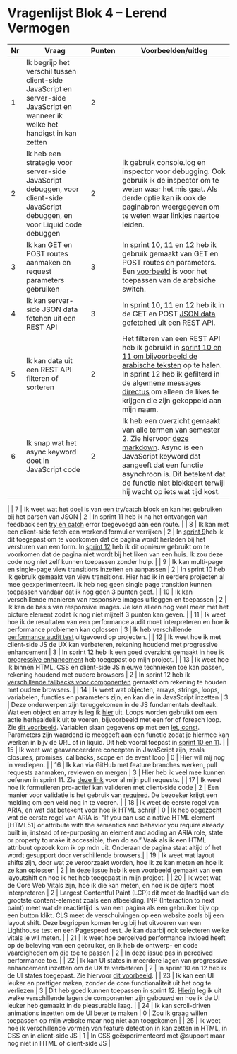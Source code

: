 # Vragenlijst Blok 4 – Lerend Vermogen

| Nr | Vraag | Punten | Voorbeelden/uitleg |
|----|-------|--------|-------------|
| 1  | Ik begrijp het verschil tussen client-side JavaScript en server-side JavaScript en wanneer ik welke het handigst in kan zetten | 2 |  |
| 2  | Ik heb een strategie voor server-side JavaScript debuggen, voor client-side JavaScript debuggen, en voor Liquid code debuggen | 2 |  Ik gebruik console.log en inspector voor debugging. Ook gebruik ik de inspector om te weten waar het mis gaat. Als derde optie kan ik ook de paginabron weergegeven om te weten waar linkjes naartoe leiden.
| 3  | Ik kan GET en POST routes aanmaken en request parameters gebruiken | 3 | In sprint 10, 11 en 12 heb ik gebruik gemaakt van GET en POST routes en parameters. Een [voorbeeld](https://github.com/RenzoWille/pleasurable-ui/blob/8eec136d5b6fd47ae5cedf77e09a897f51c3165f/server.js#L59-L69) is voor het toepassen van de arabsiche switch.  |
| 4  | Ik kan server-side JSON data fetchen uit een REST API | 3 | In sprint 10, 11 en 12 heb ik in de GET en POST [JSON data gefetched](https://github.com/Karima002/proof-of-concept-s12/blob/3a76c10ece0f9e3868580b5469b1f8b248ff8c58/server.js#L18) uit een REST API.  |
| 5  | Ik kan data uit een REST API filteren of sorteren | 2 | Het filteren van een REST API heb ik gebruikt in [sprint 10 en 11 om bijvoorbeeld de arabische teksten](https://github.com/Karima002/user-experience-enhanced-website-s10/blob/d20258b204dce1d24e43f0d1dccb0b752fba5bd3/server.js#L44) op te halen. In sprint 12 heb ik gefilterd in de [algemene messages directus](https://fdnd.directus.app/items/messages/?filter={%22for%22:%20{%22_contains%22:%20%22Karima_s12%22}}) om alleen de likes te krijgen die zijn gekoppeld aan mijn naam.  |
| 6  | Ik snap wat het async keyword doet in JavaScript code | 2 | Ik heb een overzicht gemaakt van alle termen van semester 2. Zie hiervoor [deze markdown](https://github.com/Karima002/i-love-web/blob/main/content/sprint12_overzicht-sem-2.md). Async is een JavaScript keyword dat aangeeft dat een functie asynchroon is. Dit betekent dat de functie niet blokkeert terwijl hij wacht op iets wat tijd kost. 
 |
| 7  | Ik weet wat het doel is van een try/catch block en kan het gebruiken bij het parsen van JSON | 2 | In sprint 11 heb ik na het ontvangen van feedback een [try en catch](https://github.com/RenzoWille/pleasurable-ui/blob/8eec136d5b6fd47ae5cedf77e09a897f51c3165f/server.js#L31-L43) error toegevoegd aan een route.  |
| 8  | Ik kan met een client-side fetch een werkend formulier verrijken | 2 | In [sprint 9](https://github.com/Karima002/the-web-is-for-everyone-interactive-functionality-s9/blob/e44742220b33fe1e33e5940265a317529cd69d8a/views/acquisitions.liquid#L49-L103)heb ik dit toegepast om te voorkomen dat de pagina wordt herladen bij het versturen van een form. In [sprint 12](https://github.com/Karima002/proof-of-concept-s12/blob/3a76c10ece0f9e3868580b5469b1f8b248ff8c58/views/index.liquid#L638-L697) heb ik dit opnieuw gebruikt om te voorkomen dat de pagina niet wordt bij het liken van een huis. Ik zou deze code nog niet zelf kunnen toepassen zonder hulp.  |
| 9  | Ik kan multi-page en single-page view transitions inzetten en aanpassen | 2 | In sprint 10 heb ik gebruik gemaakt van view transitions. Hier had ik in eerdere projecten al mee geexperimenteert. Ik heb nog geen single page transition kunnen toepassen vandaar dat ik nog geen 3 punten geef. |
| 10 | Ik kan verschillende manieren van responsive images uitleggen en toepassen | 2 | Ik ken de basis van responsive images. Je kan alleen nog veel meer met het picture element zodat ik nog niet mijzelf 3 punten kan geven. |
| 11 | Ik weet hoe ik de resultaten van een performance audit moet interpreteren en hoe ik performance problemen kan oplossen | 3 | Ik heb verschillende [performance audit test](https://github.com/Karima002/user-experience-enhanced-website-s10/issues/2) uitgevoerd op projecten. |
| 12 | Ik weet hoe ik met client-side JS de UX kan verbeteren, rekening houdend met progressive enhancement | 3 | In sprint 12 heb ik een goed overzicht gemaakt in hoe ik [progressive enhancement](https://github.com/Karima002/proof-of-concept-s12/issues/2) heb toegepast op mijn project.  |
| 13 | Ik weet hoe ik binnen HTML, CSS en client-side JS nieuwe technieken toe kan passen, rekening houdend met oudere browsers | 2 | In sprint 12 heb ik [verschillende fallbacks voor componenten](https://github.com/Karima002/proof-of-concept-s12/issues/3) gemaakt om rekening te houden met oudere browsers.  |
| 14 | Ik weet wat objecten, arrays, strings, loops, variabelen, functies en parameters zijn, en kan die in JavaScript inzetten | 3 | Deze onderwerpen zijn teruggekomen in de JS fundamentals deeltaak. Wat een object en array is leg ik [hier](https://github.com/Karima002/i-love-web/blob/main/content/sprint12_overzicht-sem-2.md#json) uit. Loops worden gebruikt om een actie herhaaldelijk uit te voeren, bijvoorbeeld met een for of foreach loop. Zie [dit voorbeeld](https://github.com/Karima002/user-experience-enhanced-website-s10/blob/d20258b204dce1d24e43f0d1dccb0b752fba5bd3/views/index.liquid#L11). Variablen slaan gegevens op met een [let, const](https://github.com/Karima002/proof-of-concept-s12/blob/3a76c10ece0f9e3868580b5469b1f8b248ff8c58/server.js#L17-L19). Parameters zijn waardend ie meegeeft aan een functie zodat je hiermee kan werken in bijv de URL of in liquid. Dit heb vooral toepast in [sprint 10 en 11](https://github.com/RenzoWille/pleasurable-ui/blob/8eec136d5b6fd47ae5cedf77e09a897f51c3165f/server.js#L59-L62). |
| 15 | Ik weet wat geavanceerdere concepten in JavaScript zijn, zoals closures, promises, callbacks, scope en de event loop | 0 | Hier wil mij nog in verdiepen. |
| 16 | Ik kan via GitHub met feature branches werken, pull requests aanmaken, reviewen en mergen | 3 | Hier heb ik veel mee kunnen oefenen in sprint 11. Zie [deze link](https://github.com/RenzoWille/pleasurable-ui/issues?q=state%3Aclosed%20is%3Apr%20author%3A%40me) voor al mijn pull requests.  |
| 17 | Ik weet hoe ik formulieren pro-actief kan valideren met client-side code | 2 | Een manier voor validatie is het gebruik van [required](https://github.com/Karima002/user-experience-enhanced-website-s10/blob/d20258b204dce1d24e43f0d1dccb0b752fba5bd3/views/acquisitions.liquid#L21). De bezoeker krijgt een melding om een veld nog in te voeren.   |
| 18 | Ik weet de eerste regel van ARIA, en wat dat betekent voor hoe ik HTML schrijf | 0 | Ik heb [opgezocht](https://www.w3.org/TR/using-aria/#firstrule) wat de eerste regel van ARIA is: “If you can use a native HTML element [HTML51] or attribute with the semantics and behavior you require already built in, instead of re-purposing an element and adding an ARIA role, state or property to make it accessible, then do so.” Vaak als ik een HTML attribuut opzoek kom ik op mdn uit. Onderaan de pagina staat altijd of het wordt gesupport door verschillende browsers.|
| 19 | Ik weet wat layout shifts zijn, door wat ze veroorzaakt worden, hoe ik ze kan meten en hoe ik ze kan oplossen | 2 | In [deze issue](https://github.com/Karima002/user-experience-enhanced-website-s10/issues/6) heb ik een voorbeeld gemaakt van een layoutshift en hoe ik het heb toegepast in mijn project. |
| 20 | Ik weet wat de Core Web Vitals zijn, hoe ik die kan meten, en hoe ik de cijfers moet interpreteren | 2 | Largest Contentful Paint (LCP): dit meet de laadtijd van de grootste content-element zoals een afbeelding. INP (Interaction to next paint) meet wat de reactietijd is van een pagina als een gebruiker bijv op een button klikt. CLS meet de verschuivingen op een website zoals bij een layout shift. Deze begrippen komen terug bij het uitvoeren van een Lighthouse test en een Pagespeed test. Je kan daarbij ook selecteren welke vitals je wil meten. |
| 21 | Ik weet hoe perceived performance invloed heeft op de beleving van een gebruiker, en ik heb de ontwerp- en code vaardigheden om die toe te passen | 2 | In deze [issue](https://github.com/Karima002/user-experience-enhanced-website-s10/issues/3) pas in perceived performance toe.  |
| 22 | Ik kan UI states in meerdere lagen van progressive enhancement inzetten om de UX te verbeteren | 2 | In sprint 10 en 12 heb ik de UI states toegepast. Zie hiervoor [dit voorbeeld](https://github.com/Karima002/user-experience-enhanced-website-s10?tab=readme-ov-file#succes-state). |
| 23 | Ik kan een UI leuker en prettiger maken, zonder de core functionaliteit uit het oog te verliezen | 3 | Dit heb goed kunnen toepassen in sprint 12. [Hierin](https://github.com/Karima002/proof-of-concept-s12/issues/3) leg ik uit welke verschillende lagen de componenten zijn gebouwd en hoe ik de UI leuker heb gemaakt in de pleasurable laag.  |
| 24 | Ik kan scroll-driven animations inzetten om de UI beter te maken | 0 | Zou ik graag willen toepassen op mijn website maar nog niet aan toegekomen |
| 25 | Ik weet hoe ik verschillende vormen van feature detection in kan zetten in HTML, in CSS en in client-side JS | 1 | In CSS geëxperimenteerd met @support maar nog niet in HTML of client-side JS |
